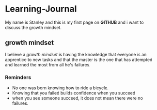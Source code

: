 # Learning-Journal
My name is Stanley and this is my first page on **GITHUB** and i want to discuss the growth mindset.
## growth mindset
I believe a *growth mindset* is having the knowledge that everyone is an apprentice to new tasks and that the master is the one that has attempted and learned the most from all he's failures.
### Reminders
- No one was born knowing how to ride a bicycle.
- Knowing that you failed builds confidence when you succeed
- when you see someone succeed, it does not mean there were no failures.
